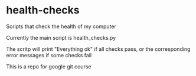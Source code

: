 # health-checks

Scripts that check the health of my computer

Currently the main script is health_checks.py

The scritp will print "Everything ok" if all checks pass,
or the corresponding error messages if some checks fail

This is a repo for google git course
